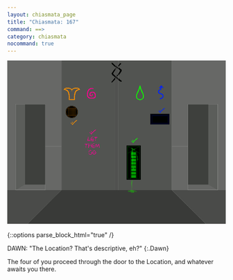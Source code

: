 ```yaml
---
layout: chiasmata_page
title: "Chiasmata: 167"
command: ==>
category: chiasmata
nocommand: true
---
```


![167](/chiasmata/images/narrative/166.gif)

{::options parse_block_html="true" /}
<div class="dialogue">
DAWN: "The Location? That's descriptive, eh?" 
{:.Dawn}
</div>

The four of you proceed through the door to the Location, and whatever awaits you there.